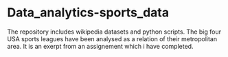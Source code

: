 # Data_analytics-sports_data

The repository includes wikipedia datasets and python scripts. The big four USA sports leagues have been analysed as a relation of their metropolitan area. It is an exerpt from an assignement which i have completed. 
